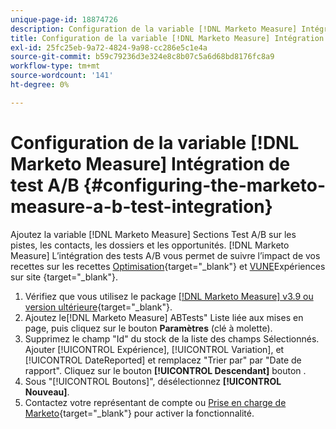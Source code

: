```yaml
---
unique-page-id: 18874726
description: Configuration de la variable [!DNL Marketo Measure] Intégration de test A/B - [!DNL Marketo Measure] - Documentation du produit
title: Configuration de la variable [!DNL Marketo Measure] Intégration de test A/B
exl-id: 25fc25eb-9a72-4824-9a98-cc286e5c1e4a
source-git-commit: b59c79236d3e324e8c8b07c5a6d68bd8176fc8a9
workflow-type: tm+mt
source-wordcount: '141'
ht-degree: 0%

---
```


# Configuration de la variable [!DNL Marketo Measure] Intégration de test A/B {#configuring-the-marketo-measure-a-b-test-integration}

Ajoutez la variable [!DNL Marketo Measure] Sections Test A/B sur les pistes, les contacts, les dossiers et les opportunités. [!DNL Marketo Measure] L’intégration des tests A/B vous permet de suivre l’impact de vos recettes sur les recettes [Optimisation](https://optimizely.com/){target=&quot;_blank&quot;} et [VUNE](https://vwo.com/)Expériences sur site {target=&quot;_blank&quot;}.

1. Vérifiez que vous utilisez le package [[!DNL Marketo Measure] v3.9 ou version ultérieure](https://appexchange.salesforce.com/appxListingDetail?listingId=a0N3000000B3KLuEAN){target=&quot;_blank&quot;}.
1. Ajoutez le[!DNL Marketo Measure] ABTests&quot; Liste liée aux mises en page, puis cliquez sur le bouton **Paramètres** (clé à molette).
1. Supprimez le champ &quot;Id&quot; du stock de la liste des champs Sélectionnés. Ajouter [!UICONTROL Expérience], [!UICONTROL Variation], et [!UICONTROL DateReported] et remplacez &quot;Trier par&quot; par &quot;Date de rapport&quot;. Cliquez sur le bouton **[!UICONTROL Descendant]** bouton .
1. Sous &quot;[!UICONTROL Boutons]&quot;, désélectionnez **[!UICONTROL Nouveau]**.
1. Contactez votre représentant de compte ou [Prise en charge de Marketo](https://nation.marketo.com/t5/support/ct-p/Support){target=&quot;_blank&quot;} pour activer la fonctionnalité.
